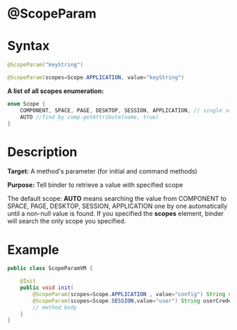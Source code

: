 # @ScopeParam

Syntax
======

``` java
@ScopeParam("keyString")

@ScopeParam(scopes=Scope.APPLICATION, value="keyString")
```

**A list of all scopes enumeration:**

``` java
enum Scope {
    COMPONENT, SPACE, PAGE, DESKTOP, SESSION, APPLICATION, // single scope
    AUTO //find by comp.getAttribute(name, true)
}
```

Description
===========

**Target:** A method's parameter (for initial and command methods)

**Purpose:** Tell binder to retrieve a value with specified scope

The default scope: **AUTO** means searching the value from COMPONENT to SPACE, PAGE, DESKTOP, SESSION, APPLICATION one by one automatically until a non-null value is found. If you specified the **scopes** element, binder will search the only scope you specified.

Example
=======

``` java
public class ScopeParamVM {

    @Init
    public void init(
    	@ScopeParam(scopes=Scope.APPLICATION , value="config") String sysConfig,
        @ScopeParam(scopes=Scope.SESSION,value="user") String userCredential) {
        // method body
    }
}
```
